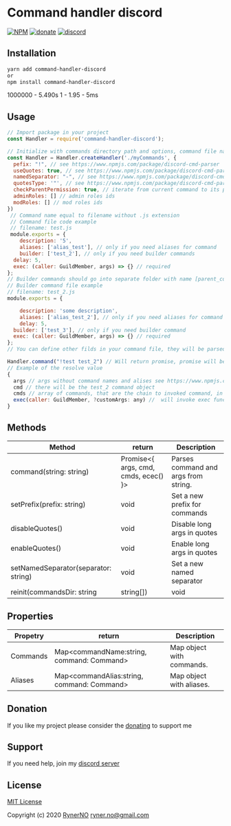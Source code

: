   

# Command handler discord
 [![NPM](https://img.shields.io/npm/l/command-handler-discord?style=for-the-badge)](https://github.com/RynerNO/command-handler-discord/blob/master/LICENSE) [![donate](https://img.shields.io/badge/donate-Buy%20me%20a%20beer-FF5E5B?style=for-the-badge)](https://www.donationalerts.com/r/rynerno) [![discord](https://img.shields.io/badge/JOIN-DISCORD-7289DA?style=for-the-badge)](https://discord.gg/75NmVJa)

## Installation

```sh
yarn add command-handler-discord
or
npm install command-handler-discord

```
1000000 - 5.490s
1 - 1.95 - 5ms
## Usage
```js
// Import package in your project
const Handler = require('command-handler-discord');

// Initialize with commands directory path and options, command file name will be command name and parser will try to found builder command in with name COMMAND-NAME_builder
const Handler = Handler.createHandler('./myCommands', {
  pefix: "!", // see https://www.npmjs.com/package/discord-cmd-parser
  useQuotes: true, // see https://www.npmjs.com/package/discord-cmd-parser
  namedSeparator: "-", // see https://www.npmjs.com/package/discord-cmd-parser
  quotesType: '"', // see https://www.npmjs.com/package/discord-cmd-parser
  checkParentPermission: true, // iterate from current command to its parrent and check if command caller match permisions lever for each of them
  adminRoles: [] // admin roles ids
  modRoles: [] // mod roles ids
})
 // Command name equal to filename without .js extension
 // Command file code example
 // filename: test.js
 module.exports = {
	description: '5',
	aliases: ['alias_test'], // only if you need aliases for command
	builder: ['test_2'], // only if you need builder commands
  delay: 5,
  exec: (caller: GuildMember, args) => {} // required
};
// Builder commands should go into separate folder with name [parent_command_name]_builder and file should have a name like in builder array of parrent command.
// Builder command file example
// filename: test_2.js
module.exports = {

	description: 'some description',
	aliases: ['alias_test_2'], // only if you need aliases for command
	delay: 5,
  builder: ['test_3'], // only if you need builder command
  exec: (caller: GuildMember, args) => {} // required
};
// You can define other filds in your command file, they will be parsed and you can use as you like

Handler.command("!test test_2") // Will return promise, promise will be resolved if command is found and rejected if not. use this to check if the command exists
// Example of the resolve value
{
  args // args without command names and alises see https://www.npmjs.com/package/discord-cmd-parser
  cmd // there will be the test_2 command object
  cmds // array of commands, that are the chain to invoked command, in that case there will be [test command object, test_2 command object]
  exec(caller: GuildMember, ?customArgs: any) //  will invoke exec function from test_2 command
}

```
## Methods

| Method | return | Description |
| ------ | ------ | ----------- |
| command(string: string) | Promise<{ args, cmd, cmds, ecec() }> | Parses command and args from string.|
| setPrefix(prefix: string) | void | Set a new prefix for commands |
| disableQuotes() | void | Disable long args in quotes |
| enableQuotes() | void | Enable long args in quotes |
| setNamedSeparator(separator: string) | void | Set a new named separator |
| reinit(commandsDir: string | string[]) | void | reinit handler with a new commands directory


## Properties

| Propetry | return | Description |
| ------ | ------ | ----------- |
| Commands | Map<commandName:string, command: Command> | Map object with commands.|
| Aliases | Map<commandAlias:string, command: Command> | Map object with aliases.|


## Donation

If you like my project please consider the [donating](https://www.donationalerts.com/r/rynerno) to support me

## Support

If you need help, join my [discord server](https://discord.gg/75NmVJa)

## License

[MIT License](https://github.com/RynerNO/command-handler-discord/blob/master/LICENSE)

Copyright (c) 2020 [RynerNO](https://github.com/RynerNO) <ryner.no@gmail.com>
